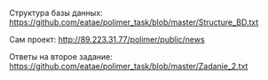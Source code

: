 Структура базы данных:
https://github.com/eatae/polimer_task/blob/master/Structure_BD.txt

Сам проект:
http://89.223.31.77/polimer/public/news

Ответы на второе задание:
https://github.com/eatae/polimer_task/blob/master/Zadanie_2.txt
